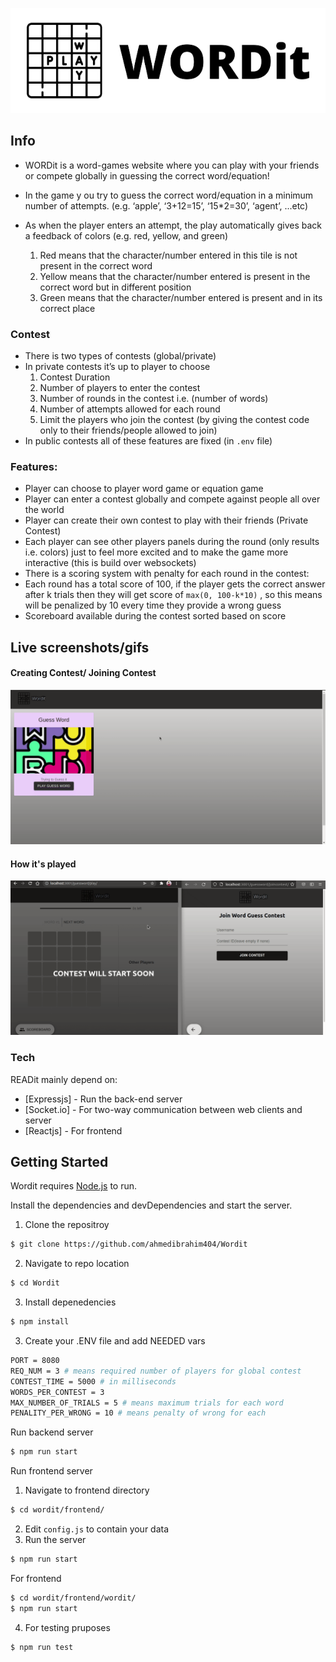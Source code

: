 ![alt text](https://github.com/ahmedibrahim404/Wordit/blob/master/images/WORDit.png?raw=true)


## Info
- WORDit is a word-games website where you can play with your friends or compete globally in guessing the correct word/equation!

- In the game y ou try to guess the correct word/equation in a minimum number of attempts. (e.g. ‘apple’, ‘3+12=15’, ‘15*2=30’, ‘agent’, ...etc)

- As when the player enters an attempt, the play automatically gives back a feedback of colors (e.g. red, yellow, and green)
    1. Red means that the character/number entered in this tile is not present in the correct word
    2. Yellow means that the character/number entered is present in the correct word but in different position
    3. Green means that the character/number entered is present and in its correct place

### Contest
- There is two types of contests (global/private)
- In private contests it’s up to player to choose
    1. Contest Duration
    2. Number of players to enter the contest
    3. Number of rounds in the contest i.e. (number of words)
    4. Number of attempts allowed for each round
    5. Limit the players who join the contest (by giving the contest code only to their friends/people allowed to join)
- In public contests all of these features are fixed (in `.env` file)

### Features:
- Player can choose to player word game or equation game
- Player can enter a contest globally and compete against people all over the world
- Player can create their own contest to play with their friends (Private Contest)
- Each player can see other players panels during the round (only results i.e. colors) just to feel more excited and to make the game more interactive (this is build over websockets)
- There is a scoring system with penalty for each round in the contest:
- Each round has a total score of 100, if the player gets the correct answer after k trials then they will get score of `max(0, 100-k*10)` , so this means will be penalized by 10 every time they provide a wrong guess
- Scoreboard available during the contest sorted based on score


## Live screenshots/gifs
#### Creating Contest/ Joining Contest
![V1](https://github.com/ahmedibrahim404/Wordit/blob/master/images/1.gif)

#### How it's played
![V2](https://github.com/ahmedibrahim404/Wordit/blob/master/images/2.gif)

### Tech
READit mainly depend on:
* [Expressjs] - Run the back-end server
* [Socket.io] - For two-way communication between web clients and server
* [Reactjs] - For frontend


## Getting Started
Wordit requires [Node.js](https://nodejs.org/) to run.

Install the dependencies and devDependencies and start the server.

1. Clone the repositroy
```sh
$ git clone https://github.com/ahmedibrahim404/Wordit
```

2. Navigate to repo location
```sh
$ cd Wordit
```

3. Install depenedencies
```sh
$ npm install
```

3. Create your .ENV file and add NEEDED vars
```sh
PORT = 8080
REQ_NUM = 3 # means required number of players for global contest
CONTEST_TIME = 5000 # in milliseconds
WORDS_PER_CONTEST = 3
MAX_NUMBER_OF_TRIALS = 5 # means maximum trials for each word
PENALITY_PER_WRONG = 10 # means penalty of wrong for each
```

Run backend server
```sh
$ npm run start
```

Run frontend server

1. Navigate to frontend directory
```sh
$ cd wordit/frontend/
```

2. Edit `config.js` to contain your data
3. Run the server
```sh
$ npm run start
```

For frontend
```sh
$ cd wordit/frontend/wordit/
$ npm run start
```

4. For testing pruposes
```sh
$ npm run test
```